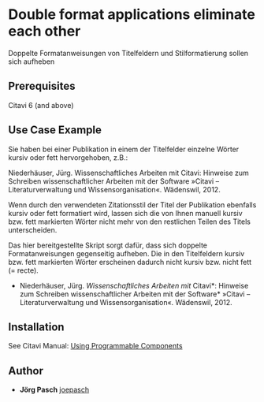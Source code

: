# Double format applications eliminate each other
Doppelte Formatanweisungen von Titelfeldern und Stilformatierung sollen sich aufheben

## Prerequisites
Citavi 6 (and above)

## Use Case Example 
Sie haben bei einer Publikation in einem der Titelfelder einzelne Wörter kursiv oder fett hervorgehoben, z.B.:
 
Niederhäuser, Jürg. Wissenschaftliches Arbeiten mit Citavi: Hinweise zum Schreiben wissenschaftlicher Arbeiten mit der Software »Citavi – Literaturverwaltung und Wissensorganisation«. Wädenswil, 2012.
 
Wenn durch den verwendeten Zitationsstil der Titel der Publikation ebenfalls kursiv oder fett formatiert wird, lassen sich die von Ihnen manuell kursiv bzw. fett markierten Wörter nicht mehr von den restlichen Teilen des Titels unterscheiden.
 
Das hier bereitgestellte Skript sorgt dafür, dass sich doppelte Formatanweisungen gegenseitig aufheben. Die in den Titelfeldern kursiv bzw. fett markierten Wörter erscheinen dadurch nicht kursiv bzw. nicht fett (= recte).


- Niederhäuser, Jürg. *Wissenschaftliches Arbeiten mit* Citavi*: Hinweise zum Schreiben wissenschaftlicher Arbeiten mit der Software* »Citavi – Literaturverwaltung und Wissensorganisation«. Wädenswil, 2012.

## Installation
See Citavi Manual: [Using Programmable Components](https://www.citavi.com/programmable_components)

## Author
* **Jörg Pasch** [joepasch](https://github.com/joepasch)
